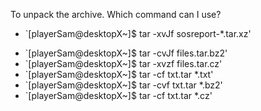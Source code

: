 To unpack the archive. Which command can I use?

+ `[playerSam@desktopX~]$ tar -xvJf sosreport-*.tar.xz'
* `[playerSam@desktopX~]$ tar -cvJf files.tar.bz2'
* `[playerSam@desktopX~]$ tar -xvzf files.tar.cz'
* `[playerSam@desktopX~]$ tar -cf txt.tar *.txt'
* `[playerSam@desktopX~]$ tar -cvf txt.tar *.bz2'
* `[playerSam@desktopX~]$ tar -cf txt.tar *.cz'

